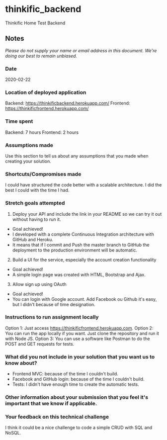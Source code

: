 # thinkific_backend
Thinkific Home Test Backend
## Notes
*Please do not supply your name or email address in this document. We're doing our best to remain unbiased.*
### Date
2020-02-22
### Location of deployed application
Backend: https://thinkificbackend.herokuapp.com/
Frontend: https://thinkificfrontend.herokuapp.com/
### Time spent
Backend: 7 hours
Frontend: 2 hours
### Assumptions made
Use this section to tell us about any assumptions that you made when creating your solution.
### Shortcuts/Compromises made
I could have structured the code better with a scalable architecture. I did the best I could with the time I had.
### Stretch goals attempted
1. Deploy your API and include the link in your README so we can try it out without having to run it.
- Goal achieved!
- I developed with a complete Continuous Integration architecture with GitHub and Heroku.
- It means that if I commit and Push the master branch to GitHub the deployment to the production environment will be automatic.
2. Build a UI for the service, especially the account creation functionality
- Goal achieved!
- A simple login page was created with HTML, Bootstrap and Ajax.
3. Allow sign up using OAuth
- Goal achieved!
- You can login with Google account. Add Facebook ou Github it's easy, but I didn't because of time designation.
### Instructions to run assignment locally
Option 1: Just access https://thinkificfrontend.herokuapp.com.
Option 2: You can run the app locally if you want. Just clone the repository and run it with Node JS.
Option 3: You can use a software like Postman to do the POST and GET requests for tests.
### What did you not include in your solution that you want us to know about?
- Frontend MVC: because of the time I couldn't build.
- Facebook and GitHub login: because of the time I couldn't build.
- Tests: I didn't have enough time to create the automatic tests.
### Other information about your submission that you feel it's important that we know if applicable.
### Your feedback on this technical challenge
I think it could be a nice challenge to code a simple CRUD with SQL and NoSQL.